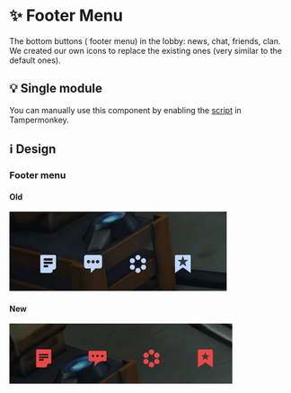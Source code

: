 # :sparkles: Footer Menu

The bottom buttons ( footer menu) in the lobby: news, chat, friends, clan. We created our own icons to replace the existing ones (very similar to the default ones).

## :bulb: Single module

You can manually use this component by enabling the [script](https://github.com/OrakomoRi/Severitium/blob/main/src/Lobby/FooterMenu/FooterMenu.user.js?raw=true) in Tampermonkey.

## :information_source: Design

### Footer menu

#### Old

![](/images/lobby/old/footermenu.gif)

#### New

![](/images/lobby/new/footermenu.gif)